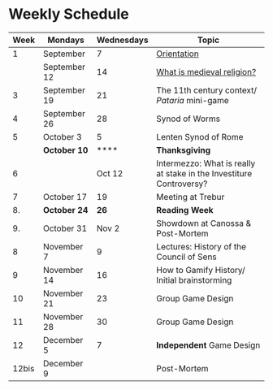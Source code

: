 # Weekly Schedule

| Week  | Mondays        | Wednesdays | Topic                                                               |
| ----- | -------------- | ---------- | ------------------------------------------------------------------- |
| 1     | September      | 7          | [Orientation](../prelude/orientation.md)                            |
|       | September 12   | 14         | [What is medieval religion?](../prelude/medieval-religion.md)       |
| 3     | September 19   | 21         | The 11th century context/ _Pataria_ mini-game                       |
| 4     | September 26   | 28         | Synod of Worms                                                      |
| 5     | October 3      | 5          | Lenten Synod of Rome                                                |
|       | **October 10** | ****       | **Thanksgiving**                                                    |
| 6     |                | Oct 12     | Intermezzo: What is really at stake in the Investiture Controversy? |
| 7     | October 17     | 19         | Meeting at Trebur                                                   |
| 8.    | **October 24** | **26**     | **Reading Week**                                                    |
| 9.    | October 31     | Nov 2      | Showdown at Canossa & Post-Mortem                                   |
| 8     | November 7     |  9         | Lectures: History of the Council of Sens                            |
| 9     | November 14    | 16         | How to Gamify History/ Initial brainstorming                        |
| 10    | November 21    | 23         | Group Game Design                                                   |
| 11    | November 28    | 30         | Group Game Design                                                   |
| 12    | December 5     | 7          | **Independent** Game Design                                         |
| 12bis | December 9     |            | Post-Mortem                                                         |

